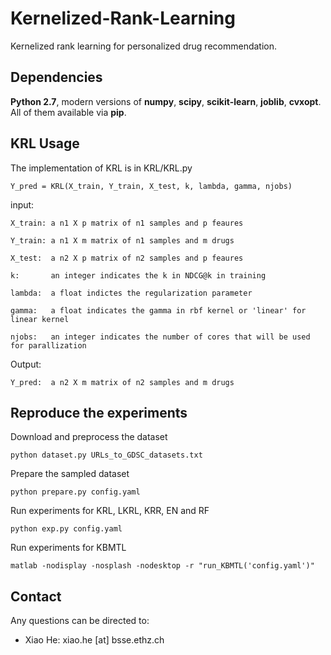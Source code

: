 # Kernelized-Rank-Learning
Kernelized rank learning for personalized drug recommendation. 

## Dependencies
**Python 2.7**, modern versions of **numpy**, **scipy**, **scikit-learn**, **joblib**, **cvxopt**. All of them available via **pip**.

## KRL Usage
The implementation of KRL is in KRL/KRL.py

    Y_pred = KRL(X_train, Y_train, X_test, k, lambda, gamma, njobs)

input:

    X_train: a n1 X p matrix of n1 samples and p feaures

    Y_train: a n1 X m matrix of n1 samples and m drugs

    X_test:  a n2 X p matrix of n2 samples and p feaures
    
    k:       an integer indicates the k in NDCG@k in training
    
    lambda:  a float indictes the regularization parameter
    
    gamma:   a float indicates the gamma in rbf kernel or 'linear' for linear kernel
    
    njobs:   an integer indicates the number of cores that will be used for parallization

Output:

    Y_pred:  a n2 X m matrix of n2 samples and m drugs

## Reproduce the experiments
Download and preprocess the dataset
    
    python dataset.py URLs_to_GDSC_datasets.txt
    
Prepare the sampled dataset    

    python prepare.py config.yaml
    
Run experiments for KRL, LKRL, KRR, EN and RF   

    python exp.py config.yaml
    
Run experiments for KBMTL

    matlab -nodisplay -nosplash -nodesktop -r "run_KBMTL('config.yaml')"
    
## Contact
Any questions can be directed to:
   * Xiao He: xiao.he [at] bsse.ethz.ch

